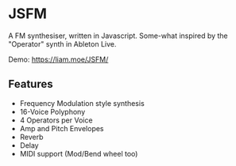 # JSFM

A FM synthesiser, written in Javascript. Some-what inspired by the "Operator" synth in Ableton Live.

Demo: https://liam.moe/JSFM/

## Features

* Frequency Modulation style synthesis
* 16-Voice Polyphony
* 4 Operators per Voice
* Amp and Pitch Envelopes
* Reverb
* Delay
* MIDI support (Mod/Bend wheel too)
